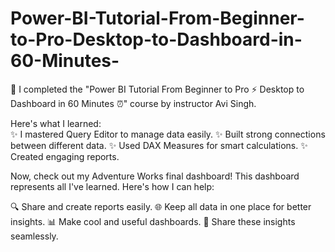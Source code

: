 # Power-BI-Tutorial-From-Beginner-to-Pro-Desktop-to-Dashboard-in-60-Minutes-
🚀 I completed the "Power BI Tutorial From Beginner to Pro ⚡ Desktop to Dashboard in 60 Minutes ⏰" course by instructor Avi Singh. 

Here's what I learned:  
✨ I mastered Query Editor to manage data easily. 
✨ Built strong connections between different data. 
✨ Used DAX Measures for smart calculations. 
✨ Created engaging reports. 

Now, check out my Adventure Works final dashboard! This dashboard represents all I've learned. Here's how I can help:

🔍 Share and create reports easily.
🌐 Keep all data in one place for better insights.
📊 Make cool and useful dashboards.
🤝 Share these insights seamlessly.
